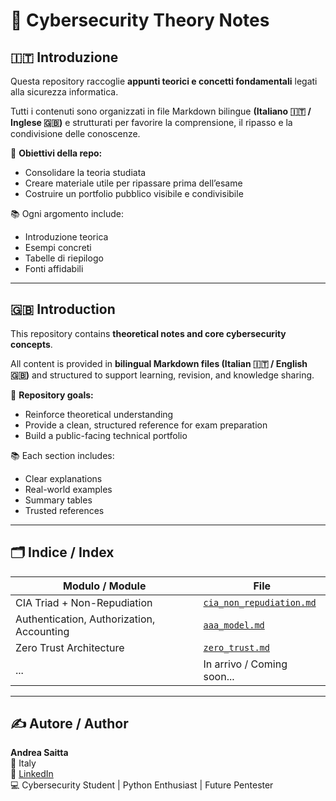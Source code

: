 # 🧠 Cybersecurity Theory Notes 

## 🇮🇹 Introduzione

Questa repository raccoglie **appunti teorici e concetti fondamentali** legati alla sicurezza informatica.

Tutti i contenuti sono organizzati in file Markdown bilingue **(Italiano 🇮🇹 / Inglese 🇬🇧)** e strutturati per favorire la comprensione, il ripasso e la condivisione delle conoscenze.

📌 **Obiettivi della repo:**
- Consolidare la teoria studiata
- Creare materiale utile per ripassare prima dell’esame
- Costruire un portfolio pubblico visibile e condivisibile

📚 Ogni argomento include:
- Introduzione teorica
- Esempi concreti
- Tabelle di riepilogo
- Fonti affidabili

---

## 🇬🇧 Introduction

This repository contains **theoretical notes and core cybersecurity concepts**.

All content is provided in **bilingual Markdown files (Italian 🇮🇹 / English 🇬🇧)** and structured to support learning, revision, and knowledge sharing.

📌 **Repository goals:**
- Reinforce theoretical understanding
- Provide a clean, structured reference for exam preparation
- Build a public-facing technical portfolio

📚 Each section includes:
- Clear explanations
- Real-world examples
- Summary tables
- Trusted references

---

## 🗂️ Indice / Index

| Modulo / Module                          | File                                           |
|------------------------------------------|------------------------------------------------|
| CIA Triad + Non-Repudiation              | [`cia_non_repudiation.md`](cia_non_repudiation.md) |
| Authentication, Authorization, Accounting| [`aaa_model.md`](aaa_model.md)                     |
| Zero Trust Architecture                  | [`zero_trust.md`](zero_trust.md)                   |
| ...                                      | In arrivo / Coming soon...                      |

---

## ✍️ Autore / Author

**Andrea Saitta**  
📍 Italy  
🔗 [LinkedIn](https://www.linkedin.com/in/andrea-saitta-18631125a/)  
💻 Cybersecurity Student | Python Enthusiast | Future Pentester

